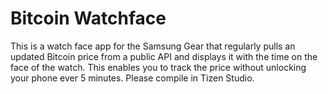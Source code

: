 # Bitcoin Watchface
This is a watch face app for the Samsung Gear that regularly pulls an updated Bitcoin price 
from a public API and displays it with the time on the face of the watch. This enables you to 
track the price without unlocking your phone ever 5 minutes. Please compile in Tizen Studio.

